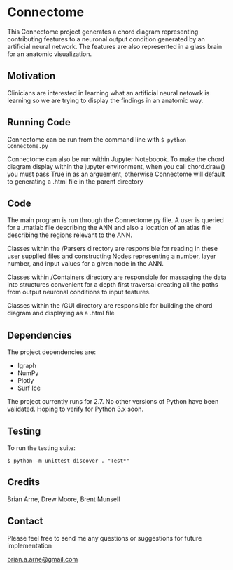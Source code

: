 # Connectome
This Connectome project generates a chord diagram representing contributing features to a neuronal output condition generated by an artificial neural network. The features are also represented in a glass brain for an anatomic visualization.

## Motivation
Clinicians are interested in learning what an artificial neural netowrk is learning so we are trying to display the findings in an anatomic way.

## Running Code
Connectome can be run from the command line with `$ python Connectome.py`

Connectome can also be run within Jupyter Noteboook. To make the chord diagram display within the jupyter environment, when you call chord.draw() you must pass True in as an arguement, otherwise Connectome will default to generating a .html file in the parent directory

## Code
The main program is run through the Connectome.py file. A user is queried for a .matlab file describing the ANN and also a location of an atlas file describing the regions relevant to the ANN.

Classes within the /Parsers directory are responsible for reading in these user supplied files and constructing Nodes representing a number, layer number, and input values for a given node in the ANN.

Classes within /Containers directory are responsible for massaging the data into structures convenient for a depth first traversal creating all the paths from output neuronal conditions to input features.

Classes within the /GUI directory are responsible for building the chord diagram and displaying as a .html file

## Dependencies
The project dependencies are:
+ Igraph
+ NumPy
+ Plotly
+ Surf Ice

The project currently runs for 2.7. No other versions of Python have been validated. Hoping to verify for Python 3.x soon.

## Testing
To run the testing suite:
```
$ python -m unittest discover . "Test*"
```

## Credits
Brian Arne, Drew Moore, Brent Munsell

## Contact
Please feel free to send me any questions or suggestions for future implementation

brian.a.arne@gmail.com
